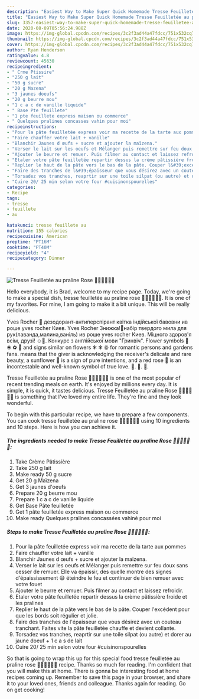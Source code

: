 ```yaml
---
description: "Easiest Way to Make Super Quick Homemade Tresse Feuilletée au praline Rose 🌷🌷🌷🌷🌷🌷"
title: "Easiest Way to Make Super Quick Homemade Tresse Feuilletée au praline Rose 🌷🌷🌷🌷🌷🌷"
slug: 3357-easiest-way-to-make-super-quick-homemade-tresse-feuilletee-au-praline-rose
date: 2020-08-09T05:56:24.988Z
image: https://img-global.cpcdn.com/recipes/3c2f3ad44a47fdcc/751x532cq70/tresse-feuilletee-au-praline-rose-🌷🌷🌷🌷🌷🌷-photo-principale-de-la-recette.jpg
thumbnail: https://img-global.cpcdn.com/recipes/3c2f3ad44a47fdcc/751x532cq70/tresse-feuilletee-au-praline-rose-🌷🌷🌷🌷🌷🌷-photo-principale-de-la-recette.jpg
cover: https://img-global.cpcdn.com/recipes/3c2f3ad44a47fdcc/751x532cq70/tresse-feuilletee-au-praline-rose-🌷🌷🌷🌷🌷🌷-photo-principale-de-la-recette.jpg
author: Ryan Henderson
ratingvalue: 4.8
reviewcount: 45630
recipeingredient:
- " Crme Ptissire"
- "250 g lait"
- "50 g sucre"
- "20 g Mazena"
- "3 jaunes doeufs"
- "20 g beurre mou"
- "1 c a c de vanille liquide"
- " Base Pte feuillete"
- "1 pte feuillete express maison ou commerce"
- " Quelques pralines concasses vahin pour moi"
recipeinstructions:
- "Pour la pâte feuilletée express voir ma recette de la tarte aux pommes"
- "Faire chauffer votre lait + vanille"
- "Blanchir Jaunes d œufs + sucre et ajouter la maïzena."
- "Verser le lait sur les oeufs et Mélanger puis remettre sur feu doux sans cesser de remuer. Elle va épaissir, des quelle montre des signes d&#39;épaississement 😅 éteindre le feu et continuer de bien remuer avec votre fouet"
- "Ajouter le beurre et remuer. Puis filmer au contact et laissez refroidir."
- "Etaler votre pâte feuilletée repartir dessus la crème pâtissière froide et les pralines"
- "Replier le haut de la pâte vers le bas de la pâte. Couper l&#39;excédent pour que les bords soit régulier et jolie."
- "Faire des tranches de l&#39;épaisseur que vous désirez avec un couteau tranchant. Faites vite la pâte feuilletée chauffe et devient collante."
- "Torsadez vos tranches, reaprtir sur une toile silpat (ou autre) et dorer au jaune doeuf + 1 c a s de lait"
- "Cuire 20/ 25 min selon votre four #cuisinonspourelles"
categories:
- Recipe
tags:
- tresse
- feuillete
- au

katakunci: tresse feuillete au 
nutrition: 155 calories
recipecuisine: American
preptime: "PT16M"
cooktime: "PT40M"
recipeyield: "4"
recipecategory: Dinner

---
```



![Tresse Feuilletée au praline Rose 🌷🌷🌷🌷🌷🌷](https://img-global.cpcdn.com/recipes/3c2f3ad44a47fdcc/751x532cq70/tresse-feuilletee-au-praline-rose-🌷🌷🌷🌷🌷🌷-photo-principale-de-la-recette.jpg)

Hello everybody, it is Brad, welcome to my recipe page. Today, we're going to make a special dish, tresse feuilletée au praline rose 🌷🌷🌷🌷🌷🌷. It is one of my favorites. For mine, I am going to make it a bit unique. This will be really delicious.

Yves Rocher 🌷 дезодорант-антиперспірант квітка індійської бавовни ив роше yves rocher Киев. Yves Rocher Знижка!🌷набір твердого мила для рук(лаванда,малина,ваніль) ив роше yves rocher Киев. Міцного здоров&#39;я всім, друзі! ☺️🌷. Конкурс з англійської мови &#34;Гринвіч&#34;. Flower symbols 🌹 ❀ ✿ 🌷 and signs similar on flowers ✻ ❇ ꙮ for romantiс persons and gardens fans. means that the giver is acknowledging the receiver&#39;s delicate and rare beauty, a sunflower 🌻 is a sign of pure intentions, and a red rose 🌹 is an incontestable and well-known symbol of true love. 💍. 💏. 🌷.

Tresse Feuilletée au praline Rose 🌷🌷🌷🌷🌷🌷 is one of the most popular of recent trending meals on earth. It's enjoyed by millions every day. It is simple, it is quick, it tastes delicious. Tresse Feuilletée au praline Rose 🌷🌷🌷🌷🌷🌷 is something that I've loved my entire life. They're fine and they look wonderful.


To begin with this particular recipe, we have to prepare a few components. You can cook tresse feuilletée au praline rose 🌷🌷🌷🌷🌷🌷 using 10 ingredients and 10 steps. Here is how you can achieve it.

<!--inarticleads1-->

##### The ingredients needed to make Tresse Feuilletée au praline Rose 🌷🌷🌷🌷🌷🌷:

1. Take  Crème Pâtissière
1. Take 250 g lait
1. Make ready 50 g sucre
1. Get 20 g Maïzena
1. Get 3 jaunes d&#39;oeufs
1. Prepare 20 g beurre mou
1. Prepare 1 c a c de vanille liquide
1. Get  Base Pâte feuilletée
1. Get 1 pâte feuilletée express maison ou commerce
1. Make ready  Quelques pralines concassées vahiné pour moi




<!--inarticleads2-->

##### Steps to make Tresse Feuilletée au praline Rose 🌷🌷🌷🌷🌷🌷:

1. Pour la pâte feuilletée express voir ma recette de la tarte aux pommes
1. Faire chauffer votre lait + vanille
1. Blanchir Jaunes d œufs + sucre et ajouter la maïzena.
1. Verser le lait sur les oeufs et Mélanger puis remettre sur feu doux sans cesser de remuer. Elle va épaissir, des quelle montre des signes d&#39;épaississement 😅 éteindre le feu et continuer de bien remuer avec votre fouet
1. Ajouter le beurre et remuer. Puis filmer au contact et laissez refroidir.
1. Etaler votre pâte feuilletée repartir dessus la crème pâtissière froide et les pralines
1. Replier le haut de la pâte vers le bas de la pâte. Couper l&#39;excédent pour que les bords soit régulier et jolie.
1. Faire des tranches de l&#39;épaisseur que vous désirez avec un couteau tranchant. Faites vite la pâte feuilletée chauffe et devient collante.
1. Torsadez vos tranches, reaprtir sur une toile silpat (ou autre) et dorer au jaune doeuf + 1 c a s de lait
1. Cuire 20/ 25 min selon votre four #cuisinonspourelles




So that is going to wrap this up for this special food tresse feuilletée au praline rose 🌷🌷🌷🌷🌷🌷 recipe. Thanks so much for reading. I'm confident that you will make this at home. There is gonna be interesting food at home recipes coming up. Remember to save this page in your browser, and share it to your loved ones, friends and colleague. Thanks again for reading. Go on get cooking!
